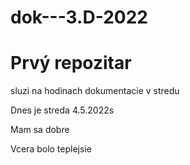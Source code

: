 # dok---3.D-2022

# Prvý repozitar 
sluzi na hodinach dokumentacie v stredu

Dnes je streda 4.5.2022s

Mam sa dobre

Vcera bolo teplejsie
